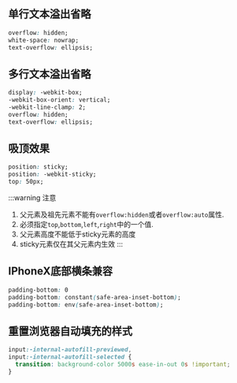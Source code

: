## 单行文本溢出省略
```css
overflow: hidden;
white-space: nowrap;
text-overflow: ellipsis;
```

## 多行文本溢出省略
```css
display: -webkit-box;
-webkit-box-orient: vertical;
-webkit-line-clamp: 2;
overflow: hidden;
text-overflow: ellipsis;
```

## 吸顶效果
```css
position: sticky;
position: -webkit-sticky;
top: 50px;
```
:::warning 注意
1. 父元素及祖先元素不能有`overflow:hidden`或者`overflow:auto`属性.
2. 必须指定`top`,`bottom`,`left`,`right`中的一个值.
3. 父元素高度不能低于sticky元素的高度
4. sticky元素仅在其父元素内生效
:::

## IPhoneX底部横条兼容
```css
padding-bottom: 0
padding-bottom: constant(safe-area-inset-bottom);
padding-bottom: env(safe-area-inset-bottom);
```

## 重置浏览器自动填充的样式
```css
input:-internal-autofill-previewed,
input:-internal-autofill-selected {
  transition: background-color 5000s ease-in-out 0s !important;
}
```

